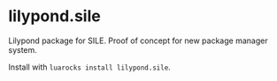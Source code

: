 # lilypond.sile

Lilypond package for SILE.
Proof of concept for new package manager system.

Install with `luarocks install lilypond.sile`.
